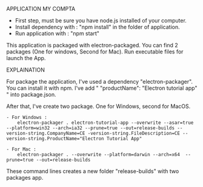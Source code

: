 APPLICATION MY COMPTA

- First step, must be sure you have node.js installed of your computer.
- Install dependency with : "npm install" in the folder of application.
- Run application with : "npm start"

This application is packaged with electron-packaged.
You can find 2 packages (One for windows, Second for Mac). Run executable files for launch the App.

EXPLAINATION

For package the application, I've used a dependency "electron-packager". You can install it with npm.
I've add " "productName": "Electron tutorial app" " into package.json.

After that, I've create two package. One for Windows, second for MacOS.
    
    - For Windows : 
        electron-packager . electron-tutorial-app --overwrite --asar=true --platform=win32 --arch=ia32 --prune=true --out=release-builds --version-string.CompanyName=CE -version-string.FileDescription=CE --version-string.ProductName="Electron Tutorial App"

    - For Mac :  
        electron-packager . --overwrite --platform=darwin --arch=x64  --prune=true --out=release-builds

These command lines creates a new folder "release-builds" with two packages app.